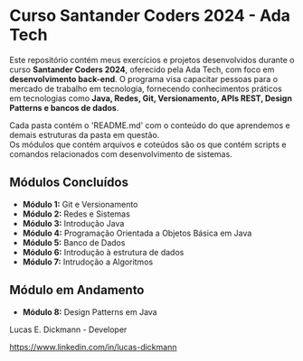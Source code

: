 # Curso Santander Coders 2024 - Ada Tech

Este repositório contém meus exercícios e projetos desenvolvidos durante o curso **Santander Coders 2024**, oferecido pela Ada Tech, com foco em **desenvolvimento back-end**. O programa visa capacitar pessoas para o mercado de trabalho em tecnologia, fornecendo conhecimentos práticos em tecnologias como **Java, Redes, Git, Versionamento, APIs REST, Design Patterns e bancos de dados**.

Cada pasta contém o 'README.md' com o conteúdo do que aprendemos e demais estruturas da pasta em questão.<br/>
Os módulos que contém arquivos e coteúdos são os que contém scripts e comandos relacionados com desenvolvimento de sistemas.

## Módulos Concluídos

* **Módulo 1:** Git e Versionamento
* **Módulo 2:** Redes e Sistemas
* **Módulo 3:** Introdução Java
* **Módulo 4:** Programação Orientada a Objetos Básica em Java
* **Módulo 5:** Banco de Dados
* **Módulo 6:** Introdução à estrutura de dados
* **Módulo 7:** Intrudoção a Algoritmos

## Módulo em Andamento

* **Módulo 8:** Design Patterns em Java 

Lucas E. Dickmann - Developer

https://www.linkedin.com/in/lucas-dickmann
